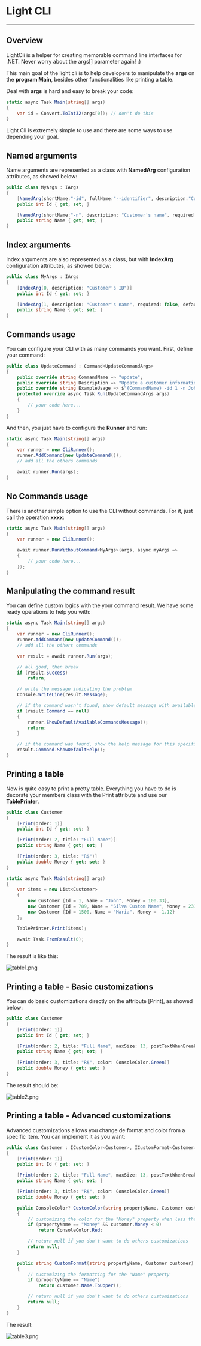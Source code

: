 ﻿# Light CLI

---

## Overview

LightCli is a helper for creating memorable command line interfaces for .NET. Never worry about the args[] parameter again! :)

This main goal of the light cli is to help developers to manipulate the **args** on the **program Main**, besides other functionalities like printing a table.

Deal with **args** is hard and easy to break your code:

```csharp
static async Task Main(string[] args)
{ 
    var id = Convert.ToInt32(args[0]); // don't do this
}
```

Light Cli is extremely simple to use and there are some ways to use depending your goal.

## Named arguments

Name arguments are represented as a class with **NamedArg** configuration attributes, as showed below:

```csharp
public class MyArgs : IArgs
{
    [NamedArg(shortName:"-id", fullName:"--identifier", description:"Customer's ID")]
    public int Id { get; set; }

    [NamedArg(shortName:"-n", description: "Customer's name", required:false, defaultValue:"Unknown")]
    public string Name { get; set; }
}
```

## Index arguments

Index arguments are also represented as a class, but with **IndexArg** configuration attributes, as showed below:

```csharp
public class MyArgs : IArgs
{
    [IndexArg(0, description: "Customer's ID")]
    public int Id { get; set; }

    [IndexArg(1, description: "Customer's name", required: false, defaultValue: "Unknown")]
    public string Name { get; set; }
}
```

## Commands usage

You can configure your CLI with as many commands you want. First, define your command:

```csharp
public class UpdateCommand : Command<UpdateCommandArgs>
{
    public override string CommandName => "update";
    public override string Description => "Update a customer information";
    public override string ExampleUsage => $"{CommandName} -id 1 -n John";
    protected override async Task Run(UpdateCommandArgs args)
    {
        // your code here...
    }
}
```

And then, you just have to configure the **Runner** and run:

```csharp
static async Task Main(string[] args)
{ 
    var runner = new CliRunner();
    runner.AddCommand(new UpdateCommand());
    // add all the others commands

    await runner.Run(args);
}
```

## No Commands usage

There is another simple option to use the CLI without commands. For it, just call the operation **xxxx**:

```csharp
static async Task Main(string[] args)
{ 
    var runner = new CliRunner();

    await runner.RunWithoutCommand<MyArgs>(args, async myArgs =>
    {
        // your code here...
    });
}
```

## Manipulating the command result

You can define custom logics with the your command result. We have some ready operations to help you with:

```csharp
static async Task Main(string[] args)
{ 
    var runner = new CliRunner();
    runner.AddCommand(new UpdateCommand());
    // add all the others commands

    var result = await runner.Run(args);

    // all good, then break
    if (result.Success)
        return;

    // write the message indicating the problem
    Console.WriteLine(result.Message);

    // if the command wasn't found, show default message with available commands
    if (result.Command == null)
    {
        runner.ShowDefaultAvailableCommandsMessage();
        return;
    }

    // if the command was found, show the help message for this specific command
    result.Command.ShowDefaultHelp();
}
```

## Printing a table

Now is quite easy to print a pretty table. Everything you have to do is decorate your members class with the Print attribute and use our **TablePrinter**.

```csharp
public class Customer
{
    [Print(order: 1)]
    public int Id { get; set; }

    [Print(order: 2, title: "Full Name")]
    public string Name { get; set; }

    [Print(order: 3, title: "R$")]
    public double Money { get; set; }
}

static async Task Main(string[] args)
{
    var items = new List<Customer>
    {
        new Customer {Id = 1, Name = "John", Money = 100.33},
        new Customer {Id = 789, Name = "Silva Custom Name", Money = 2311.21},
        new Customer {Id = 1500, Name = "Maria", Money = -1.12}
    };

    TablePrinter.Print(items);

    await Task.FromResult(0);
}
```

The result is like this:

![table1.png](img/table1.png)

## Printing a table - Basic customizations

You can do basic customizations directly on the attribute [Print], as showed below:

```csharp
public class Customer
{
    [Print(order: 1)]
    public int Id { get; set; }

    [Print(order: 2, title: "Full Name", maxSize: 13, postTextWhenBreak: "...", color: ConsoleColor.Yellow)]
    public string Name { get; set; }

    [Print(order: 3, title: "R$", color: ConsoleColor.Green)]
    public double Money { get; set; }            
}
```

The result should be:

![table2.png](img/table2.png)

## Printing a table - Advanced customizations

Advanced customizations allows you change de format and color from a specific item. You can implement it as you want:

```csharp
public class Customer : ICustomColor<Customer>, ICustomFormat<Customer>
{
    [Print(order: 1)]
    public int Id { get; set; }

    [Print(order: 2, title: "Full Name", maxSize: 13, postTextWhenBreak: "...", color: ConsoleColor.Yellow)]
    public string Name { get; set; }

    [Print(order: 3, title: "R$", color: ConsoleColor.Green)]
    public double Money { get; set; }

    public ConsoleColor? CustomColor(string propertyName, Customer customer)
    {
        // customizing the color for the "Money" property when less than zero
        if (propertyName == "Money" && customer.Money < 0)
            return ConsoleColor.Red;

        // return null if you don't want to do others customizations
        return null;
    }

    public string CustomFormat(string propertyName, Customer customer)
    {
        // customizing the formatting for the "Name" property
        if (propertyName == "Name")
            return customer.Name.ToUpper();

        // return null if you don't want to do others customizations
        return null;
    }
}
```

The result:

![table3.png](img/table3.png)
